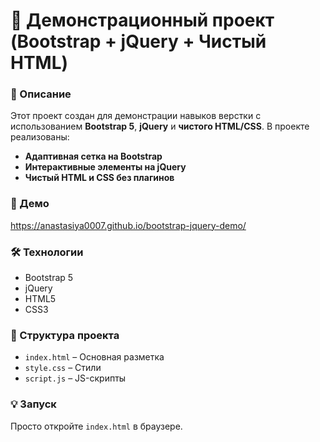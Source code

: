 # 📌 Демонстрационный проект (Bootstrap + jQuery + Чистый HTML)

### 📖 Описание

Этот проект создан для демонстрации навыков верстки с использованием **Bootstrap 5**, **jQuery** и **чистого HTML/CSS**. В проекте реализованы:

- **Адаптивная сетка на Bootstrap**
- **Интерактивные элементы на jQuery**
- **Чистый HTML и CSS без плагинов**

### 🔗 Демо

https://anastasiya0007.github.io/bootstrap-jquery-demo/

### 🛠 Технологии

- Bootstrap 5
- jQuery
- HTML5
- CSS3

### 📂 Структура проекта

- `index.html` – Основная разметка
- `style.css` – Стили
- `script.js` – JS-скрипты

### 💡 Запуск

Просто откройте `index.html` в браузере.

